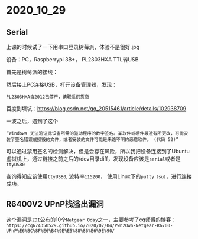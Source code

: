 # 2020_10_29

## Serial
上课的时候试了一下用串口登录树莓派，体验不是很好.jpg

设备：PC，Raspberrypi 3B+， PL2303HXA TTL转USB

首先是树莓派的接线：

然后接上PC连接USB，打开设备管理器，发现：
```
PL2303HXA自2012已停产，请联系供货商
```
百度到填坑：https://blog.csdn.net/qq_20515461/article/details/102938709

一波之后，遇到了这个
```
“Windows 无法验证此设备所需的驱动程序的数字签名。某软件或硬件最近有所更改，可能安装了签名错误或损毁的文件，或者安装的文件可能是来路不明的恶意软件。 (代码 52)”
```

可以通过禁用签名的检测解决，但是会存在风险，所以我把设备连接到了Ubuntu虚拟机上，通过链接之前之后的/dev目录diff，发现设备应该是`serial`或者是`ttyUSB0`

查询得知应该使用`ttyUSB0`, 波特率`115200`， 使用Linux下的`putty（su）`，进行连接成功。

## R6400V2 UPnP栈溢出漏洞

这个漏洞是`ZDI`公布的10个`Netgear 0day`之一，主要参考了cq师傅的博客：`https://cq674350529.github.io/2020/07/04/Pwn2Own-Netgear-R6700-UPnP%E6%BC%8F%E6%B4%9E%E5%88%86%E6%9E%90/`

